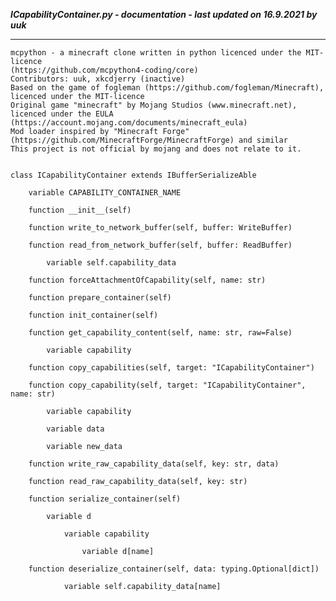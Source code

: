 ***ICapabilityContainer.py - documentation - last updated on 16.9.2021 by uuk***
___

    mcpython - a minecraft clone written in python licenced under the MIT-licence 
    (https://github.com/mcpython4-coding/core)
    Contributors: uuk, xkcdjerry (inactive)
    Based on the game of fogleman (https://github.com/fogleman/Minecraft), licenced under the MIT-licence
    Original game "minecraft" by Mojang Studios (www.minecraft.net), licenced under the EULA
    (https://account.mojang.com/documents/minecraft_eula)
    Mod loader inspired by "Minecraft Forge" (https://github.com/MinecraftForge/MinecraftForge) and similar
    This project is not official by mojang and does not relate to it.


    class ICapabilityContainer extends IBufferSerializeAble

        variable CAPABILITY_CONTAINER_NAME

        function __init__(self)

        function write_to_network_buffer(self, buffer: WriteBuffer)

        function read_from_network_buffer(self, buffer: ReadBuffer)

            variable self.capability_data

        function forceAttachmentOfCapability(self, name: str)

        function prepare_container(self)

        function init_container(self)

        function get_capability_content(self, name: str, raw=False)

            variable capability

        function copy_capabilities(self, target: "ICapabilityContainer")

        function copy_capability(self, target: "ICapabilityContainer", name: str)

            variable capability

            variable data

            variable new_data

        function write_raw_capability_data(self, key: str, data)

        function read_raw_capability_data(self, key: str)

        function serialize_container(self)

            variable d

                variable capability

                    variable d[name]

        function deserialize_container(self, data: typing.Optional[dict])

                variable self.capability_data[name]